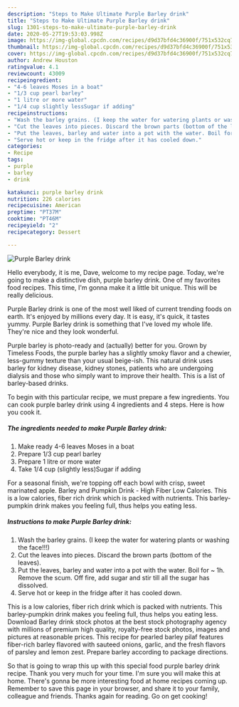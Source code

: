```yaml
---
description: "Steps to Make Ultimate Purple Barley drink"
title: "Steps to Make Ultimate Purple Barley drink"
slug: 1301-steps-to-make-ultimate-purple-barley-drink
date: 2020-05-27T19:53:03.998Z
image: https://img-global.cpcdn.com/recipes/d9d37bfd4c36900f/751x532cq70/purple-barley-drink-recipe-main-photo.jpg
thumbnail: https://img-global.cpcdn.com/recipes/d9d37bfd4c36900f/751x532cq70/purple-barley-drink-recipe-main-photo.jpg
cover: https://img-global.cpcdn.com/recipes/d9d37bfd4c36900f/751x532cq70/purple-barley-drink-recipe-main-photo.jpg
author: Andrew Houston
ratingvalue: 4.1
reviewcount: 43009
recipeingredient:
- "4-6 leaves Moses in a boat"
- "1/3 cup pearl barley"
- "1 litre or more water"
- "1/4 cup slightly lessSugar if adding"
recipeinstructions:
- "Wash the barley grains. (I keep the water for watering plants or washing the face!!!)"
- "Cut the leaves into pieces. Discard the brown parts (bottom of the leaves)."
- "Put the leaves, barley and water into a pot with the water. Boil for ~ 1h. Remove the scum. Off fire, add sugar and stir till all the sugar has dissolved."
- "Serve hot or keep in the fridge after it has cooled down."
categories:
- Recipe
tags:
- purple
- barley
- drink

katakunci: purple barley drink 
nutrition: 226 calories
recipecuisine: American
preptime: "PT37M"
cooktime: "PT46M"
recipeyield: "2"
recipecategory: Dessert

---
```



![Purple Barley drink](https://img-global.cpcdn.com/recipes/d9d37bfd4c36900f/751x532cq70/purple-barley-drink-recipe-main-photo.jpg)

Hello everybody, it is me, Dave, welcome to my recipe page. Today, we're going to make a distinctive dish, purple barley drink. One of my favorites food recipes. This time, I'm gonna make it a little bit unique. This will be really delicious.

Purple Barley drink is one of the most well liked of current trending foods on earth. It's enjoyed by millions every day. It is easy, it's quick, it tastes yummy. Purple Barley drink is something that I've loved my whole life. They're nice and they look wonderful.

Purple barley is photo-ready and (actually) better for you. Grown by Timeless Foods, the purple barley has a slightly smoky flavor and a chewier, less-gummy texture than your usual beige-ish. This natural drink uses barley for kidney disease, kidney stones, patients who are undergoing dialysis and those who simply want to improve their health. This is a list of barley-based drinks.


To begin with this particular recipe, we must prepare a few ingredients. You can cook purple barley drink using 4 ingredients and 4 steps. Here is how you cook it.

<!--inarticleads1-->

##### The ingredients needed to make Purple Barley drink:

1. Make ready 4-6 leaves Moses in a boat
1. Prepare 1/3 cup pearl barley
1. Prepare 1 litre or more water
1. Take 1/4 cup (slightly less)Sugar if adding


For a seasonal finish, we&#39;re topping off each bowl with crisp, sweet marinated apple. Barley and Pumpkin Drink - High Fiber Low Calories. This is a low calories, fiber rich drink which is packed with nutrients. This barley-pumpkin drink makes you feeling full, thus helps you eating less. 

<!--inarticleads2-->

##### Instructions to make Purple Barley drink:

1. Wash the barley grains. (I keep the water for watering plants or washing the face!!!)
1. Cut the leaves into pieces. Discard the brown parts (bottom of the leaves).
1. Put the leaves, barley and water into a pot with the water. Boil for ~ 1h. Remove the scum. Off fire, add sugar and stir till all the sugar has dissolved.
1. Serve hot or keep in the fridge after it has cooled down.


This is a low calories, fiber rich drink which is packed with nutrients. This barley-pumpkin drink makes you feeling full, thus helps you eating less. Download Barley drink stock photos at the best stock photography agency with millions of premium high quality, royalty-free stock photos, images and pictures at reasonable prices. This recipe for pearled barley pilaf features fiber-rich barley flavored with sauteed onions, garlic, and the fresh flavors of parsley and lemon zest. Prepare barley according to package directions. 

So that is going to wrap this up with this special food purple barley drink recipe. Thank you very much for your time. I'm sure you will make this at home. There's gonna be more interesting food at home recipes coming up. Remember to save this page in your browser, and share it to your family, colleague and friends. Thanks again for reading. Go on get cooking!
